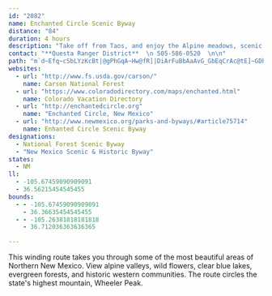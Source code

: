```yaml
---
id: "2082"
name: Enchanted Circle Scenic Byway
distance: "84"
duration: 4 hours
description: "Take off from Taos, and enjoy the Alpine meadows, scenic vistas and breathtaking views of the northern New Mexico Mountains."
contact: "**Questa Ranger District**  \n 505-586-0520  \n\n"
path: "m`d~Efq~cSbLYzKcBt|@gPhGqA~Hw@fR]|DiArFuBbAaAvG_GbEqCrAc@tE]~GDhg@Vpi@Q`C]zBuAjBqClFuVp@{@b@aB~FoJlEaEdyA__BfD{CtcAuhA^IrKmM|K_M|~@_eARC|J}KbFkGfCyBp^aa@vV{XV?pOuQd@SxHeJZOb~@ecAx@YRo@|N{OlGkI~H_HrFaElFqChIcD~@EDOjGa@tA]|VUfJ]dCe@hG_BfGwCxIkFnHWfEDtB[|Ay@|@IvKeFnLmIxAwBf@QTm@nBsAzCm@fBTjBr@fEbDbGnI|HpGdAx@`CvAhEdB~BaFbDyExBsBrBcA|FoBvAGxHgDzAWP]R?jAu@h@o@zG{B|CkBv@Or@o@l@Gb@s@nIgFnBg@hAu@nAIzAo@rIoB~Au@fB}@|CsD`BeBnCkCLs@bBw@dDuDj@IF]`IeJvKaKpEiCtN{EjB_A`JaIxD{El@o@xAwGf@aFG_Mo@gFiDmQsAuByHiIaAkBgAwEkAgHy@wUq@oFgBmG[oDGaIUcBkCiF{@iDm@oEJsEl@{GhCyOv@cHDy]RaCfCeHtCkEt@mC`@wCByFe@yCsCcJWwER}BlBaF|E}C?Ix@e@`@?DOfGoCxE_EjBkCDgHzAsRfBkFjBeElA}DtBeSHqBZQj@_CdA{B~GuI`@qBFcBi@aKPoBb@{AdFaIf@eCDkDIcBSmOiAyGyBqFKaEDgBxAuLzGsWpBkEx@iC`@wGGuRcAeLu@oC?wBZqCrAiDx@{@PcAx@uA?wCs@mDQgBZ{Ma@oCiAsBiEkCc@q@QcCAmKhA{OOuCwAcGw@}Es@o@sFwBu@s@_AaB_@_C^aH`@sCI{Ck@}Dd@gJGkE}@kEyHqUi@kCLsJQiBq@aBa@K]{@eD}Dy@uCM{A\\eMYaEeAqDgBaEqByGe@}EjBuJToCGuE{AaGUaC@yBd@eDvEoInDsFr@uB^gCVmF@iG}A_Ni@iIPmFr@yALs@jEsLTg@G_KcAeQJ}EXkGLSp@sKG}Ci@iDeCiGuHqN}BkE[E{A_BkEq@iFoCiGqH}@aDi@}Ku@kEoCaEsR{LuMqLyA{@sD{AoH_BiCiAyK_Nm@{@sEgAqBDmF`AqNaDmFuEwIuLiNyLgEiD_@E]w@{As@sAQmCD{H|ByE?yBg@gG]{EyBeEy@iUi@sBWuCeASmBb@mAp@OhFz@bF?tAYjA}@hAoBf@{C?sCkAqKZoIQcAo@w@s@Sg@@i@D{CjAyAG_EqE{Ck@e@{@eAoEsAyAu@OkAZmAlAkAL]MWgJ]sAm@y@w@McBRITyAVk@_@[y@?oAb@wBvAoC^}BS}Ee@aBcFgIi@[aBUkC?]S[cBWwDc@qAwB_CTaBnAgAfASx@Rd@l@bBp@lB?Rc@CeBy@kBAg@q@IkBsDy@kAu@uMuHwnA}AoHaC_GqByCaIoJmA}@an@wr@e@UMWyCsDYEy@mAml@uo@aRaSePeNcPkJyBy@iGiAs_@KeNE_DDwg@QsxAU_c@AoBVaDVqErBgQrLaCzAgKhGoOX}_@sC}zAaMkk@aF{GH{KrAkTvHqGdCaNxEyKvCgJSsJ{BoIkEwC}CoKqPaCyEsAiBuBiFg@qC_bBya@k[kAe^T{ITuCh@sBRwvAz[wPnDuNj@aG|@cFlC_S`NoGzFiEtFcDhGmHpNoDlFmDvCqCt@}Mr@}]iAuIk@cQmBcFm@mWkEaL{@gNK{Kd@cUd@cR|BuJp@sd@rIuFjCaB?wCzB{D`B}DjDmB|AgDpE_EhHsDrKgDbOaApHqAhTyAdIeEnOgHbQoMzRmAtDyBhPyBnIa@dP?jJStGwAxHgFrh@uBvHeBlDgBlBqDnBqKxAqNb@oHj@}E|AcDhDg@rCoCvS}@`C}@`@_BIiLqHeEs@sVhBkCk@{BSgHvA}HsAkCQyGzAmFo@uD`@}BpCyJzLkHvGsDbEwAfEs@vIZxRN`Jp@jMC`JoCpQcA`P{AbEy@hDaAzIPhARfT|@fJzAvFIbC\\rB|@xB@zN`AbFxCrF|@hE~LnPzApDx@~Oz@vCfF`G|BzL|C~FXpB]hAuB~AqErAkJ~@{E|@cErCeGlH{ExIe@xEc@vJoAfDkB~EiFdJkCjEkBhFgClEgApCsG|MoB|BsBfFqBnDYh@eA|EXjDvBrJz@vHjCzHP`GPbE|AbE|@nDExKbHhTj@jGK|Iq@jDN`AyBnRDhPhA~SxBzP?fUVlC~EtPf@xIfA|IxIh`@zCpIrE~GKvBPbDxBhFB~Kt@lGjB|GzBhDlFvDrBbCd@hCg@fF{C`H}@|D[fFb@rNxAdDpG~GpFjIxCfIDa@vAvEd@|GkAf\\IfDdBvGdAzCxDzFxD|ChEhAhCrBDF`BzCdDfDlBlBPHpGpIpH|LhE~D`KtOvGdFnBnB`@hBoBhLHhCAjB_AdE{EtJc@nF{A`KyBzGoAjGm@lE[jBi@tK\\hHD~Fa@xFiCfVyCzLcBhC}HtEaCrEkH|HeEbG_H|FoK~MgGvC{DnAeCjCsB|EyA~J_EzGaBlG_BtN_AfHk@fHy@lF{CfImDtK_@fG^vIE|Ds@jY_@bGYlSx@pNq@pFoBnFqCrK_DzR_AxKGT@dD|@jCnBvAxIdF\\fAqAtGgMaA~WbFvEnEf@l@rDfE~AbEd@nAdJjRr[fp@~FzMpSxb@fIlK~YzXhBdAdIpEtGbCdF`Bp{Ab]|BXxZfHxgAnWtS~E~DvAnBf@rHhDtLtHtdAhp@jJvFf~Ar`AvHbDrHhAzMLlj@cIzToDbLaBxCElF\\~RnAdBr@lCjClBfCzE~I~CrDvAnApQlGhCd@nHhDbMxKlLxJ~G`C|Bh@lRlEfA^hPtB`Nl@"
websites:
  - url: "http://www.fs.usda.gov/carson/"
    name: Carson National Forest
  - url: "https://www.coloradodirectory.com/maps/enchanted.html"
    name: Colorado Vacation Directory
  - url: "http://enchantedcircle.org"
    name: "Enchanted Circle, New Mexico"
  - url: "http://www.newmexico.org/parks-and-byways/#article75714"
    name: Enhanted Circle Scenic Byway
designations:
  - National Forest Scenic Byway
  - "New Mexico Scenic & Historic Byway"
states:
  - NM
ll:
  - -105.67459090909091
  - 36.56215454545455
bounds:
  - - -105.67459090909091
    - 36.36635454545455
  - - -105.26381818181818
    - 36.712036363636365

---
```


<p>This winding route takes you through some of the most beautiful areas of Northern New Mexico. View alpine valleys, wild flowers, clear blue lakes, evergreen forests, and historic western communities. The route circles the state's highest mountain, Wheeler Peak.</p>
